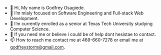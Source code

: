 - 👋 Hi, My name is Godfrey Osagiede.
- 👀 I’m mialy focused on Software Engineering and Full-stack Web Development.
- 🌱 I’m currently enrolled as a senior at Texas Tech University studying Computer Science.
- 💞️ If you need me or believe i could be of help dont hesistae to contact.
- 📫 How to reach me contact me at 469-660-7278 or email me at godfreystorm@gmail.com.

<!---
godfreystorm/godfreystorm is a ✨ special ✨ repository because its `README.md` (this file) appears on your GitHub profile.
You can click the Preview link to take a look at your changes.
--->
